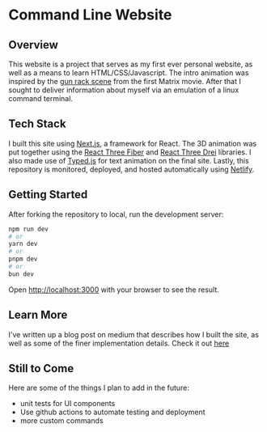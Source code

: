 # Command Line Website

## Overview

This website is a project that serves as my first ever personal website, as well as a means to learn HTML/CSS/Javascript. The intro animation was inspired by the [gun rack scene](https://www.youtube.com/watch?v=lVlHCGPpGCc) from the first Matrix movie. After that I sought to deliver information about myself via an emulation of a linux command terminal.

## Tech Stack

I built this site using [Next.js](https://nextjs.org/docs), a framework for React. The 3D animation was put together using the [React Three Fiber](https://docs.pmnd.rs/react-three-fiber/getting-started/introduction) and [React Three Drei](https://github.com/pmndrs/drei) libraries. I also made use of [Typed.js](https://github.com/mattboldt/typed.js) for text animation on the final site. Lastly, this repository is monitored, deployed, and hosted automatically using [Netlify](https://www.netlify.com/).

## Getting Started

After forking the repository to local, run the development server:

```bash
npm run dev
# or
yarn dev
# or
pnpm dev
# or
bun dev
```

Open [http://localhost:3000](http://localhost:3000) with your browser to see the result.

## Learn More

I've written up a blog post on medium that describes how I built the site, as well as some of the finer implementation details. Check it out [here](https://medium.com/@gus.caldwell/my-personal-website-journey-40d4d49e3cea)

## Still to Come

Here are some of the things I plan to add in the future:

- unit tests for UI components
- Use github actions to automate testing and deployment
- more custom commands 
